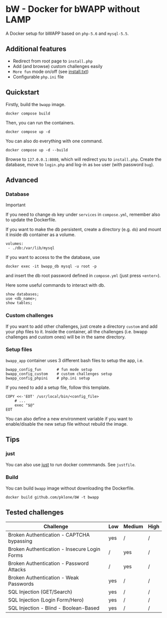 # bW - Docker for bWAPP without LAMP
A Docker setup for bWAPP based on `php-5.6` and `mysql-5.5`.

## Additional features
- Redirect from root page to `install.php`
- Add (and browse) custom challenges easily
- `More fun` mode on/off (see [install.txt](https://github.com/jehy-security/bwapp/blob/master/INSTALL.md))
- Configurable `php.ini` file

## Quickstart
Firstly, build the `bwapp` image.
```
docker compose build
```
Then, you can run the containers.
```
docker compose up -d
````
You can also do everything with one command.
```
docker compose up -d --build
```
Browse to `127.0.0.1:8080`, which will redirect you to `install.php`. Create the database, move to `login.php` and log-in as `bee` user (with password `bug`). 

## Advanced
### Database

> [!IMPORTANT]
> If you need to change `db` key under `services` in `compose.yml`, remember also to update the Dockerfile. 

If you want to make the db persistent, create a directory (e.g. `db`) and mount it inside db container as a volume.
```
volumes:
 - ./db:/var/lib/mysql
```

If you want to access to the the database, use
```
docker exec -it bwapp_db mysql -u root -p
```
and insert the db root password defined in `compose.yml` (just press `<enter>`).

Here some useful commands to interact with db.
```
show databases;
use <db_name>;
show tables;
```

### Custom challenges
If you want to add other challenges, just create a directory `custom` and add your php files to it. 
Inside the container, all the challenges (i.e. bwapp challenges and custom ones) will be in the same directory.

### Setup files
`bwapp_app` container uses 3 different bash files to setup the app, i.e.
```
bwapp_config_fun       # fun mode setup
bwapp_config_custom    # custom challenges setup 
bwapp_config_phpini    # php.ini setup
```
If you need to add a setup file, follow this template.
```
COPY <<-'EOT' /usr/local/bin/<config_file>
	# ...
	exec "$@"
EOT
```
You can also define a new environment variable if you want to enable/disable the new setup file without rebuild the image.

## Tips
### just
You can also use [just](https://github.com/casey/just) to run docker commmands. See `justfile`.

### Build
You can build `bwapp` image without downloading the Dockerfile.
```
docker build github.com/pklone/bW -t bwapp
```

## Tested challenges

| Challenge                                    | Low | Medium | High |
| -------------------------------------------- | --- | ------ | ---- |
| Broken Authentication - CAPTCHA bypassing    | yes | /      | /    |
| Broken Authentication - Insecure Login Forms | /   | yes    | /    |
| Broken Authentication - Password Attacks     | /   | yes    | /    |
| Broken Authentication - Weak Passwords       | yes | /      | /    |
| SQL Injection (GET/Search)                   | yes | /      | /    |
| SQL Injection (Login Form/Hero)              | yes | /      | /    |
| SQL Injection - Blind - Boolean-Based        | yes | /      | /    |

